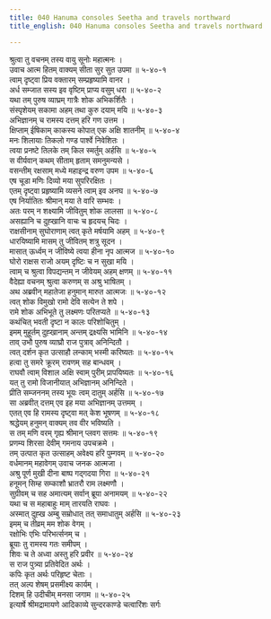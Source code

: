 ```yaml
---
title: 040 Hanuma consoles Seetha and travels northward
title_english: 040 Hanuma consoles Seetha and travels northward

---
```

श्रुत्वा तु वचनम् तस्य वायु सूनोः महात्मनः ।  
उवाच आत्म हितम् वाक्यम् सीता सुर सुत उपमा ॥ ५-४०-१  
त्वाम् दृष्ट्वा प्रिय वक्तारम् सम्प्रहृष्यामि वानर ।  
अर्ध सम्जात सस्य इव वृष्टिम् प्राप्य वसुम् धरा ॥ ५-४०-२  
यथा तम् पुरुष व्याघ्रम् गात्रैः शोक अभिकर्शितैः ।  
संस्पृशेयम् सकामा अहम् तथा कुरु दयाम् मयि ॥ ५-४०-३  
अभिज्ञानम् च रामस्य दत्तम् हरि गण उत्तम ।  
क्षिप्ताम् ईषिकाम् काकस्य कोपात् एक अक्षि शातनीम् ॥ ५-४०-४  
मनः शिलायाः तिकलो गण्ड पार्श्वे निवेशितः ।  
त्वया प्रनष्टे तिलके तम् किल स्मर्तुम् अर्हसि ॥ ५-४०-५  
स वीर्यवान् कथम् सीताम् हृताम् समनुमन्यसे ।  
वसन्तीम् रक्षसाम् मध्ये महाइन्द्र वरुण उपम ॥ ५-४०-६  
एष चूडा मणिः दिव्यो मया सुपरिरक्षितः ।  
एतम् दृष्ट्वा प्रहृष्यामि व्यसने त्वाम् इव अनघ ॥ ५-४०-७  
एष निर्यातितः श्रीमान् मया ते वारि सम्भवः ।  
अतः परम् न शक्ष्यामि जीवितुम् शोक लालसा ॥ ५-४०-८  
असह्यानि च दुह्खानि वाचः च हृदयच् चिदः ।  
राक्षसीनाम् सुघोराणाम् त्वत् कृते मर्षयामि अहम् ॥ ५-४०-९  
धारयिष्यामि मासम् तु जीवितम् शत्रु सूदन ।  
मासात् ऊर्ध्वम् न जीविष्ये त्वया हीना नृप आत्मज ॥ ५-४०-१०  
घोरो राक्षस राजो अयम् दृष्टिः च न सुखा मयि ।  
त्वाम् च श्रुत्वा विपद्यन्तम् न जीवेयम् अहम् क्षणम् ॥ ५-४०-११  
वैदेह्या वचनम् श्रुत्वा करुणम् स अश्रु भाषितम् ।  
अथ अब्रवीन् महातेजा हनुमान् मारुत आत्मजः ॥ ५-४०-१२  
त्वत् शोक विमुखो रामो देवि सत्येन ते शपे ।  
रामे शोक अभिभूते तु लक्ष्मणः परितप्यते ॥ ५-४०-१३  
कथंचित् भवती दृष्टा न कालः परिशोचितुम् ।  
इमम् मुहूर्तम् दुह्खानाम् अन्तम् द्रक्ष्यसि भामिनि ॥ ५-४०-१४  
ताव् उभौ पुरुष व्याघ्रौ राज पुत्राव् अनिन्दितौ ।  
त्वत् दर्शन कृत उत्साहौ लन्काम् भस्मी करिष्यतः ॥ ५-४०-१५  
हत्वा तु समरे क्रूरम् रावणम् सह बान्धवम् ।  
राघवौ त्वाम् विशाल अक्षि स्वाम् पुरीम् प्रापयिष्यतः ॥ ५-४०-१६  
यत् तु रामो विजानीयात् अभिज्ञानम् अनिन्दिते ।  
प्रीति सम्जननम् तस्य भूयः त्वम् दातुम् अर्हसि ॥ ५-४०-१७  
सा अब्रवीत् दत्तम् एव इह मया अभिज्ञानम् उत्तमम् ।  
एतत् एव हि रामस्य दृष्ट्वा मत् केश भूषणम् ॥ ५-४०-१८  
श्रद्धेयम् हनुमन् वाक्यम् तव वीर भविष्यति ।  
स तम् मणि वरम् गृह्य श्रीमान् प्लवग सत्तमः ॥ ५-४०-१९  
प्रणम्य शिरसा देवीम् गमनाय उपचक्रमे ।  
तम् उत्पात कृत उत्साहम् अवेक्ष्य हरि पुम्गवम् ॥ ५-४०-२०  
वर्धमानम् महावेगम् उवाच जनक आत्मजा ।  
अश्रु पूर्ण मुखी दीना बाष्प गद्गदया गिरा ॥ ५-४०-२१  
हनूमन् सिम्ह सम्काशौ भ्रातरौ राम लक्ष्मणौ ।  
सुग्रीवम् च सह अमात्यम् सर्वान् ब्रूया अनामयम् ॥ ५-४०-२२  
यथा च स महाबाहुः माम् तारयति राघवः ।  
अस्मात् दुह्ख अम्बु सम्रोधात् तत् समाधातुम् अर्हसि ॥ ५-४०-२३  
इमम् च तीव्रम् मम शोक वेगम् ।  
रक्षोभिः एभिः परिभर्त्सनम् च ।  
ब्रूयाः तु रामस्य गतः समीपम् ।  
शिवः च ते अध्वा अस्तु हरि प्रवीर ॥ ५-४०-२४  
स राज पुत्र्या प्रतिवेदित अर्थः ।  
कपिः कृत अर्थः परिहृष्ट चेताः ।  
तत् अल्प शेषम् प्रसमीक्ष्य कार्यम् ।  
दिशम् हि उदीचीम् मनसा जगाम ॥ ५-४०-२५  
इत्यार्षे श्रीमद्रामायणे आदिकाव्ये सुन्दरकाण्डे चत्वारिंशः सर्गः